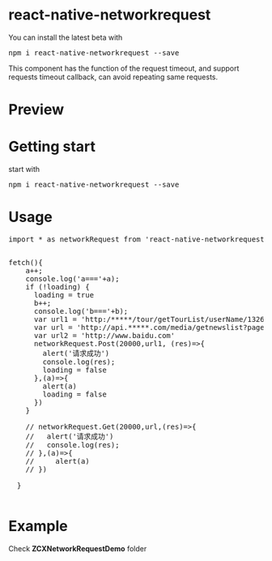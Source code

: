# react-native-networkrequest
<p>
You can install the latest beta with 
<pre>
npm i react-native-networkrequest --save
</pre>
This component has the function of the request timeout, and support requests timeout callback, can avoid repeating same requests.
</p>
<h1>Preview</h1>

<h1>Getting start</h1>
<p>
start with 
<pre>npm i react-native-networkrequest --save</pre>
</p>
<h1>Usage</h1>
<pre>
import * as networkRequest from 'react-native-networkrequest'
</pre>

<pre>

fetch(){
    a++;
    console.log('a==='+a);
    if (!loading) {
      loading = true
      b++;
      console.log('b==='+b);
      var url1 = 'http:/*****/tour/getTourList/userName/13269661186/model/1'
      var url = 'http://api.*****.com/media/getnewslist?pageindex=1&pagesize=20'
      var url2 = 'http://www.baidu.com'
      networkRequest.Post(20000,url1, (res)=>{
        alert('请求成功')
        console.log(res);
        loading = false
      },(a)=>{
        alert(a)
        loading = false
      })
    }

    // networkRequest.Get(20000,url,(res)=>{
    //   alert('请求成功')
    //   console.log(res);
    // },(a)=>{
    //     alert(a)
    // })

  }

</pre>

<h1>Example</h1>
Check  
<strong>ZCXNetworkRequestDemo</strong>
 folder
